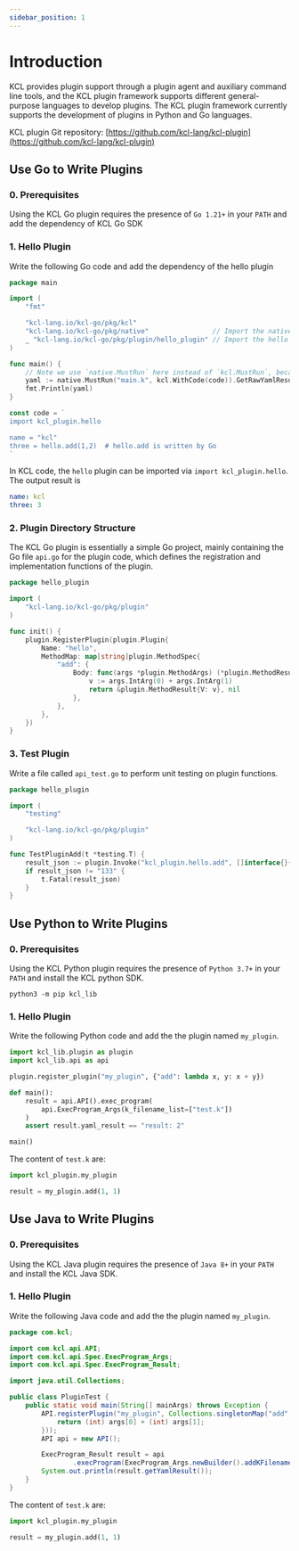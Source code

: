```yaml
---
sidebar_position: 1
---
```


# Introduction

KCL provides plugin support through a plugin agent and auxiliary command line tools, and the KCL plugin framework supports different general-purpose languages to develop plugins. The KCL plugin framework currently supports the development of plugins in Python and Go languages.

KCL plugin Git repository: [https://github.com/kcl-lang/kcl-plugin](https://github.com/kcl-lang/kcl-plugin)

## Use Go to Write Plugins

### 0. Prerequisites

Using the KCL Go plugin requires the presence of `Go 1.21+` in your `PATH` and add the dependency of KCL Go SDK

### 1. Hello Plugin

Write the following Go code and add the dependency of the hello plugin

```go
package main

import (
	"fmt"

	"kcl-lang.io/kcl-go/pkg/kcl"
	"kcl-lang.io/kcl-go/pkg/native"                // Import the native API
	_ "kcl-lang.io/kcl-go/pkg/plugin/hello_plugin" // Import the hello plugin
)

func main() {
	// Note we use `native.MustRun` here instead of `kcl.MustRun`, because it needs the cgo feature.
	yaml := native.MustRun("main.k", kcl.WithCode(code)).GetRawYamlResult()
	fmt.Println(yaml)
}

const code = `
import kcl_plugin.hello

name = "kcl"
three = hello.add(1,2)  # hello.add is written by Go
`
```

In KCL code, the `hello` plugin can be imported via `import kcl_plugin.hello`. The output result is

```yaml
name: kcl
three: 3
```

### 2. Plugin Directory Structure

The KCL Go plugin is essentially a simple Go project, mainly containing the Go file `api.go` for the plugin code, which defines the registration and implementation functions of the plugin.

```go
package hello_plugin

import (
	"kcl-lang.io/kcl-go/pkg/plugin"
)

func init() {
	plugin.RegisterPlugin(plugin.Plugin{
		Name: "hello",
		MethodMap: map[string]plugin.MethodSpec{
			"add": {
				Body: func(args *plugin.MethodArgs) (*plugin.MethodResult, error) {
					v := args.IntArg(0) + args.IntArg(1)
					return &plugin.MethodResult{V: v}, nil
				},
			},
		},
	})
}
```

### 3. Test Plugin

Write a file called `api_test.go` to perform unit testing on plugin functions.

```go
package hello_plugin

import (
	"testing"

	"kcl-lang.io/kcl-go/pkg/plugin"
)

func TestPluginAdd(t *testing.T) {
	result_json := plugin.Invoke("kcl_plugin.hello.add", []interface{}{111, 22}, nil)
	if result_json != "133" {
		t.Fatal(result_json)
	}
}
```

## Use Python to Write Plugins

### 0. Prerequisites

Using the KCL Python plugin requires the presence of `Python 3.7+` in your `PATH` and install the KCL python SDK.

```shell
python3 -m pip kcl_lib
```

### 1. Hello Plugin

Write the following Python code and add the the plugin named `my_plugin`.

```python
import kcl_lib.plugin as plugin
import kcl_lib.api as api

plugin.register_plugin("my_plugin", {"add": lambda x, y: x + y})

def main():
    result = api.API().exec_program(
        api.ExecProgram_Args(k_filename_list=["test.k"])
    )
    assert result.yaml_result == "result: 2"

main()
```

The content of `test.k` are:

```python
import kcl_plugin.my_plugin

result = my_plugin.add(1, 1)
```

## Use Java to Write Plugins

### 0. Prerequisites

Using the KCL Java plugin requires the presence of `Java 8+` in your `PATH` and install the KCL Java SDK.

### 1. Hello Plugin

Write the following Java code and add the the plugin named `my_plugin`.

```java
package com.kcl;

import com.kcl.api.API;
import com.kcl.api.Spec.ExecProgram_Args;
import com.kcl.api.Spec.ExecProgram_Result;

import java.util.Collections;

public class PluginTest {
    public static void main(String[] mainArgs) throws Exception {
        API.registerPlugin("my_plugin", Collections.singletonMap("add", (args, kwArgs) -> {
            return (int) args[0] + (int) args[1];
        }));
        API api = new API();

        ExecProgram_Result result = api
                .execProgram(ExecProgram_Args.newBuilder().addKFilenameList("test.k").build());
        System.out.println(result.getYamlResult());
    }
}
```

The content of `test.k` are:

```python
import kcl_plugin.my_plugin

result = my_plugin.add(1, 1)
```
